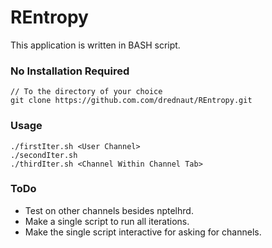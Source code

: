 # REntropy

This application is written in BASH script.

### No Installation Required
```
// To the directory of your choice
git clone https://github.com.com/drednaut/REntropy.git 
```

### Usage
```
./firstIter.sh <User Channel>
./secondIter.sh
./thirdIter.sh <Channel Within Channel Tab>
```

### ToDo
- Test on other channels besides nptelhrd.
- Make a single script to run all iterations.
- Make the single script interactive for asking for channels.
